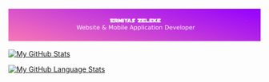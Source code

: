 ![Header](https://github.com/ermi2021/ermi2021/blob/main/giphy%20(2)%20(3).gif)


<!---
 Hi there 👋
Highly Motivated Full Stack Web and Mobile Application Developer with great interest, passion and educational preparation in the field, Having certifications from various online platforms on different web frameworks and emerging technologies, I recently won hackathon organized by USAID & MOH ,Certified from Huawei Technologies in Routing & Switching and currently working as a Part-time front-end web developer at MMCY TECH an outsourcing company based in Addis Ababa am passionate about being productive and influential in the field of Programming.
Here are some ideas to get you started:

- 🔭 I’m currently working ... 
- 🌱 I’m currently learning ...
- 👯 I’m looking to collaborate on ...
- 🤔 I’m looking for help with ...
- 💬 Ask me about ...
- 📫 How to reach me: ...
- 😄 Pronouns: ...
- ⚡ Fun fact: ...
-->

[![My GitHub Stats](https://github-readme-stats.vercel.app/api/?username=ermi2021&count_private=true&theme=dark&showicons=true)]()

[![My GitHub Language Stats](https://github-readme-stats.vercel.app/api/top-langs/?username=ermi2021&langs_count=5&theme=dark)]()
